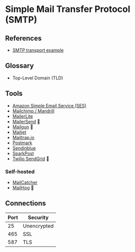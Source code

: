 # Simple Mail Transfer Protocol (SMTP)

<!--
https://github.com/hideckies/exploit-notes/blob/main/src/exploit/SMTP-Pentesting.md
-->

## References

- [SMTP transport example](https://en.wikipedia.org/wiki/Simple_Mail_Transfer_Protocol#SMTP_transport_example)

## Glossary

- Top-Level Domain (TLD)

## Tools

- [Amazon Simple Email Service (SES)](/aws/services/ses.md)
- [Mailchimp / Mandrill](https://mandrillapp.com)
- [MailerLite](https://mailerlite.com)
- [MailerSend](/mailersend.md) 🌟
- [Mailgun](https://mailgun.com) 🌟
- [Mailjet](https://mailjet.com)
- [Mailtrap.io](https://mailtrap.io)
- [Postmark](https://postmarkapp.com)
- [Sendinblue](https://sendinblue.com)
- [SparkPost](https://sparkpost.com)
- [Twilio SendGrid](/twilio/sendgrid.md) 🌟

### Self-hosted

- [MailCatcher](/mailcatcher.md)
- [MailHog](/mailhog.md) 🌟

## Connections

| Port | Security    |
| ---- | ----------- |
| 25   | Unencrypted |
| 465  | SSL         |
| 587  | TLS         |

<!--
starttls - ports 587 or 25
force_tls - port 465
-->
